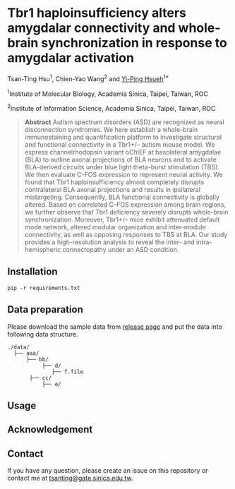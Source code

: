 # Tbr1 haploinsufficiency alters amygdalar connectivity and whole-brain synchronization in response to amygdalar activation

Tsan-Ting Hsu<sup>1</sup>, Chien-Yao Wang<sup>2</sup> and [Yi-Ping Hsueh](https://scholar.google.com.tw/citations?user=QLEGxyUAAAAJ&hl=en)<sup>1*</sup>

<sup>1</sup>Institute of Molecular Biology, Academia Sinica, Taipei, Taiwan, ROC

<sup>2</sup>Institute of Information Science, Academia Sinica, Taipei, Taiwan, ROC

> **Abstract** Autism spectrum disorders (ASD) are recognized as neural disconnection syndromes. We here establish a whole-brain immunostaining and quantification platform to investigate structural and functional connectivity in a Tbr1+/– autism mouse model. We express channelrhodopsin variant oChIEF at basolateral amygdalae (BLA) to outline axonal projections of BLA neurons and to activate BLA-derived circuits under blue light theta-burst stimulation (TBS). We then evaluate C-FOS expression to represent neural activity. We found that Tbr1 haploinsufficiency almost completely disrupts contralateral BLA axonal projections and results in ipsilateral mistargeting. Consequently, BLA functional connectivity is globally altered. Based on correlated C-FOS expression among brain regions, we further observe that Tbr1 deficiency severely disrupts whole-brain synchronization. Moreover, Tbr1+/– mice exhibit attenuated default mode network, altered modular organization and inter-module connectivity, as well as opposing responses to TBS at BLA. Our study provides a high-resolution analysis to reveal the inter- and intra-hemispheric connectopathy under an ASD condition.

## Installation

```
pip -r requirements.txt
```

## Data preparation

Please download the sample data from [release page]() and put the data into following data structure.

```
./data/
  ├── aaa/
      ├── bb/
           ├── d/
              ├── f.file
       ├── cc/
           ├── e/
```


## Usage



## Acknowledgement



## Contact

If you have any question, please create an issue on this repository or contact me at tsanting@gate.sinica.edu.tw.
